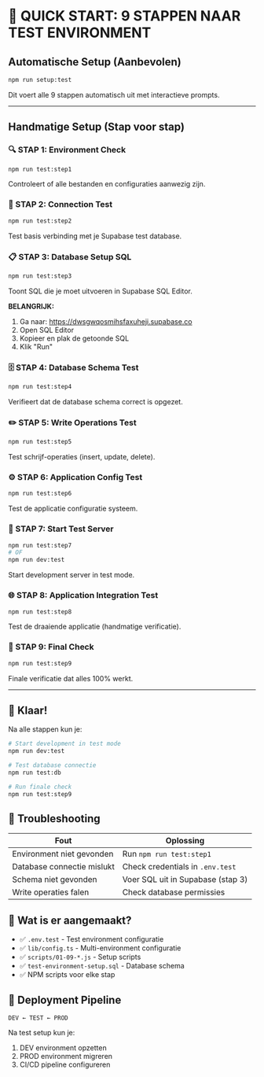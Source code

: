 # 🚀 QUICK START: 9 STAPPEN NAAR TEST ENVIRONMENT

## Automatische Setup (Aanbevolen)

```bash
npm run setup:test
```

Dit voert alle 9 stappen automatisch uit met interactieve prompts.

---

## Handmatige Setup (Stap voor stap)

### 🔍 STAP 1: Environment Check
```bash
npm run test:step1
```
Controleert of alle bestanden en configuraties aanwezig zijn.

### 🔗 STAP 2: Connection Test  
```bash
npm run test:step2
```
Test basis verbinding met je Supabase test database.

### 📋 STAP 3: Database Setup SQL
```bash
npm run test:step3
```
Toont SQL die je moet uitvoeren in Supabase SQL Editor.

**BELANGRIJK:** 
1. Ga naar: https://dwsgwqosmihsfaxuheji.supabase.co
2. Open SQL Editor
3. Kopieer en plak de getoonde SQL
4. Klik "Run"

### 🗄️ STAP 4: Database Schema Test
```bash
npm run test:step4
```
Verifieert dat de database schema correct is opgezet.

### ✏️ STAP 5: Write Operations Test
```bash
npm run test:step5
```
Test schrijf-operaties (insert, update, delete).

### ⚙️ STAP 6: Application Config Test
```bash
npm run test:step6
```
Test de applicatie configuratie systeem.

### 🚀 STAP 7: Start Test Server
```bash
npm run test:step7
# OF
npm run dev:test
```
Start development server in test mode.

### 🌐 STAP 8: Application Integration Test
```bash
npm run test:step8
```
Test de draaiende applicatie (handmatige verificatie).

### 🎯 STAP 9: Final Check
```bash
npm run test:step9
```
Finale verificatie dat alles 100% werkt.

---

## 🎉 Klaar!

Na alle stappen kun je:

```bash
# Start development in test mode
npm run dev:test

# Test database connectie
npm run test:db

# Run finale check
npm run test:step9
```

## 🔧 Troubleshooting

| Fout | Oplossing |
|------|-----------|
| Environment niet gevonden | Run `npm run test:step1` |
| Database connectie mislukt | Check credentials in `.env.test` |
| Schema niet gevonden | Voer SQL uit in Supabase (stap 3) |
| Write operaties falen | Check database permissies |

## 📁 Wat is er aangemaakt?

- ✅ `.env.test` - Test environment configuratie
- ✅ `lib/config.ts` - Multi-environment configuratie
- ✅ `scripts/01-09-*.js` - Setup scripts
- ✅ `test-environment-setup.sql` - Database schema
- ✅ NPM scripts voor elke stap

## 🔄 Deployment Pipeline

```
DEV ← TEST ← PROD
```

Na test setup kun je:
1. DEV environment opzetten
2. PROD environment migreren  
3. CI/CD pipeline configureren